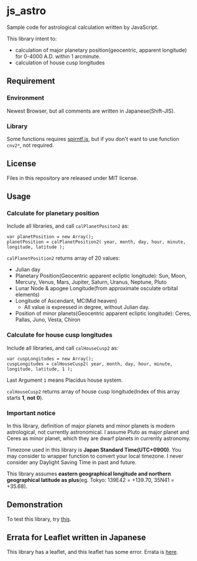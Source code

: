 # js_astro
Sample code for astrological calculation written by JavaScript.

This library intent to:

* calculation of major planetary position(geocentric, apparent longitude) for 0-4000 A.D. within 1 arcminute.
* calculation of house cusp longitudes

## Requirement
### Environment
Newest Browser, but all comments are written in Japanese(Shift-JIS).

### Library
Some functions requires [spirntf.js](https://github.com/alexei/sprintf.js), but if you don't want to use function `cnv2*`, not required.

## License
Files in this repository are released under MIT license.

## Usage
### Calculate for planetary position
Include all libraries, and call `calPlanetPositon2` as:

```
var planetPosition = new Array();
planetPosition = calPlanetPosition2( year, month, day, hour, minute, longitude, latitude );
```

`calPlanetPosition2` returns array of 20 values:

* Julian day
* Planetary Position(Geocentric apparent ecliptic longitude): Sun, Moon, Mercury, Venus, Mars, Jupiter, Saturn, Uranus, Neptune, Pluto
* Lunar Node & apogee Longitude(from approximate osculate orbital elements)
* Longitude of Ascendant, MC(Mid heaven)
	* All value is expressed in degree, without Julian day.
* Position of minor planets(Geocentric apparent ecliptic longitude): Ceres, Pallas, Juno, Vesta, Chiron

### Calculate for house cusp longitudes

Include all libraries, and call `calHouseCusp2` as:

```
var cuspLongitudes = new Array();
cuspLongitudes = calHouseCusp2( year, month, day, hour, minute, longitude, latitude, 1 );
```

Last Argument `1` means Placidus house system.

`calHouseCusp2` returns array of house cusp longitude(Index of this array starts **1**, **not 0**).

### Important notice
In this library, definition of major planets and minor planets is modern astrological, not currently astronomical.
I assume Pluto as major planet and Ceres as minor planet, which they are dwarf planets in currently astronomy.

Timezone used in this library is **Japan Standard Time(UTC+0900)**. You may consider to wrapper function to convert your local timezone.
I never consider any Daylight Saving Time in past and future.

This library assumes **eastern geographical longitude and northern geographical latitude as plus**(eg. Tokyo: 139E42 = +139.70, 35N41 = +35.68).

## Demonstration
To test this library, try [this](http://astsakai.halfmoon.jp/fortune/platest_js.html).

## Errata for Leaflet written in Japanese
This library has a leaflet, and this leaflet has some error. Errata is [here](https://github.com/astsakai/js_astro/wiki/support).

